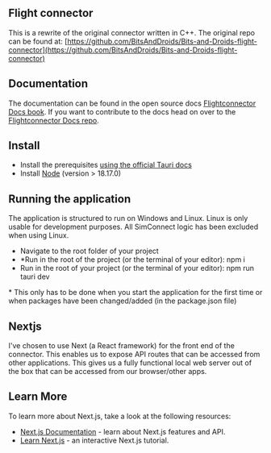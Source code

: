 ## Flight connector

This is a rewrite of the original connector written in C++.
The original repo can be found at:
[https://github.com/BitsAndDroids/Bits-and-Droids-flight-connector](https://github.com/BitsAndDroids/Bits-and-Droids-flight-connector)
## Documentation

The documentation can be found in the open source docs [Flightconnector Docs book](https://bitsanddroids.github.io/ConnectorDocs/).
If you want to contribute to the docs head on over to the [Flightconnector Docs repo](https://github.com/BitsAndDroids/ConnectorDocs).

## Install

- Install the prerequisites [using the official Tauri docs](https://tauri.app/v1/guides/getting-started/prerequisites)
- Install [Node](https://nodejs.org/en) (version > 18.17.0)

## Running the application

The application is structured to run on Windows and Linux. Linux is only usable for development purposes. All SimConnect logic has been excluded when using Linux.

- Navigate to the root folder of your project
- *Run in the root of the project (or the terminal of your editor): npm i
- Run in the root of your project (or the terminal of your editor): npm run tauri dev

  
\* This only has to be done when you start the application for the first time or when packages have been changed/added (in the package.json file)


## Nextjs
I've chosen to use Next (a React framework) for the front end of the connector. This enables us to expose API routes that can be accessed from other applications. This gives us a fully functional local web server out of the box that can be accessed from our browser/other apps.

## Learn More
To learn more about Next.js, take a look at the following resources:

- [Next.js Documentation](https://nextjs.org/docs) - learn about Next.js features and API.
- [Learn Next.js](https://nextjs.org/learn) - an interactive Next.js tutorial.

